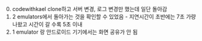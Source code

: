 0. codewithkael clone하고 서버 변경, 로그 변경만 했는데 일단 돌아감
1. 2 emulators에서 돌아가는 것을 확인할 수 있었음 - 지연시간이 초반에는 7초 가량 나왔고 시간이 갈 수록 5초 이내
2. 1 emulator 랑 안드로이드 기기에서는 화면 공유가 안 됨
